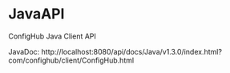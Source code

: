 # JavaAPI
ConfigHub Java Client API

JavaDoc: http://localhost:8080/api/docs/Java/v1.3.0/index.html?com/confighub/client/ConfigHub.html
